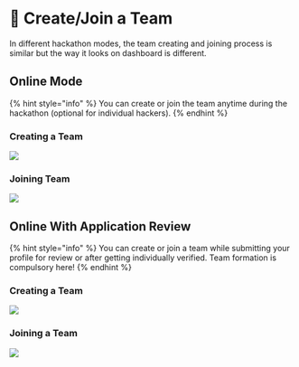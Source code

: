 # 🤼 Create/Join a Team

In different hackathon modes, the team creating and joining process is similar but the way it looks on dashboard is different.

## Online Mode

{% hint style="info" %}
You can create or join the team anytime during the hackathon (optional for individual hackers).
{% endhint %}

### Creating a Team

![](../../.gitbook/assets/Create\_Team\_online.gif)

### Joining Team

![](../../.gitbook/assets/Join\_Team\_Online.gif)

## Online With Application Review

{% hint style="info" %}
You can create or join a team while submitting your profile for review or after getting individually verified. Team formation is compulsory here!
{% endhint %}

### Creating a Team

![](../../.gitbook/assets/Create\_Team.gif)

### Joining a Team

![](../../.gitbook/assets/Join\_Team.gif)
